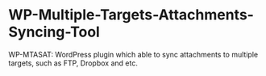 WP-Multiple-Targets-Attachments-Syncing-Tool
============================================

WP-MTASAT: WordPress plugin which able to sync attachments to multiple targets, such as FTP, Dropbox and etc.